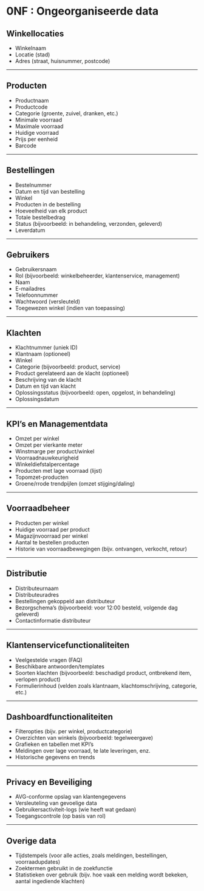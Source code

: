 # 0NF : Ongeorganiseerde data

##  **Winkellocaties**
- Winkelnaam
- Locatie (stad)
- Adres (straat, huisnummer, postcode)

---

##  **Producten**
- Productnaam
- Productcode
- Categorie (groente, zuivel, dranken, etc.)
- Minimale voorraad
- Maximale voorraad
- Huidige voorraad
- Prijs per eenheid
- Barcode

---

##  **Bestellingen**
- Bestelnummer
- Datum en tijd van bestelling
- Winkel
- Producten in de bestelling
- Hoeveelheid van elk product
- Totale bestelbedrag
- Status (bijvoorbeeld: in behandeling, verzonden, geleverd)
- Leverdatum

---

##  **Gebruikers**
- Gebruikersnaam
- Rol (bijvoorbeeld: winkelbeheerder, klantenservice, management)
- Naam
- E-mailadres
- Telefoonnummer
- Wachtwoord (versleuteld)
- Toegewezen winkel (indien van toepassing)

---

##  **Klachten**
- Klachtnummer (uniek ID)
- Klantnaam (optioneel)
- Winkel
- Categorie (bijvoorbeeld: product, service)
- Product gerelateerd aan de klacht (optioneel)
- Beschrijving van de klacht
- Datum en tijd van klacht
- Oplossingsstatus (bijvoorbeeld: open, opgelost, in behandeling)
- Oplossingsdatum

---

##  **KPI’s en Managementdata**
- Omzet per winkel
- Omzet per vierkante meter
- Winstmarge per product/winkel
- Voorraadnauwkeurigheid
- Winkeldiefstalpercentage
- Producten met lage voorraad (lijst)
- Topomzet-producten
- Groene/rrode trendpijlen (omzet stijging/daling)

---

##  **Voorraadbeheer**
- Producten per winkel
- Huidige voorraad per product
- Magazijnvoorraad per winkel
- Aantal te bestellen producten
- Historie van voorraadbewegingen (bijv. ontvangen, verkocht, retour)

---

##  **Distributie**
- Distributeurnaam
- Distributeuradres
- Bestellingen gekoppeld aan distributeur
- Bezorgschema’s (bijvoorbeeld: voor 12:00 besteld, volgende dag geleverd)
- Contactinformatie distributeur

---

##  **Klantenservicefunctionaliteiten**
- Veelgestelde vragen (FAQ)
- Beschikbare antwoorden/templates
- Soorten klachten (bijvoorbeeld: beschadigd product, ontbrekend item, verlopen product)
- Formulierinhoud (velden zoals klantnaam, klachtomschrijving, categorie, etc.)

---

##  **Dashboardfunctionaliteiten**
- Filteropties (bijv. per winkel, productcategorie)
- Overzichten van winkels (bijvoorbeeld: tegelweergave)
- Grafieken en tabellen met KPI’s
- Meldingen over lage voorraad, te late leveringen, enz.
- Historische gegevens en trends

---

##  **Privacy en Beveiliging**
- AVG-conforme opslag van klantengegevens
- Versleuteling van gevoelige data
- Gebruikersactiviteit-logs (wie heeft wat gedaan)
- Toegangscontrole (op basis van rol)

---

##  **Overige data**
- Tijdstempels (voor alle acties, zoals meldingen, bestellingen, voorraadupdates)
- Zoektermen gebruikt in de zoekfunctie
- Statistieken over gebruik (bijv. hoe vaak een melding wordt bekeken, aantal ingediende klachten)
